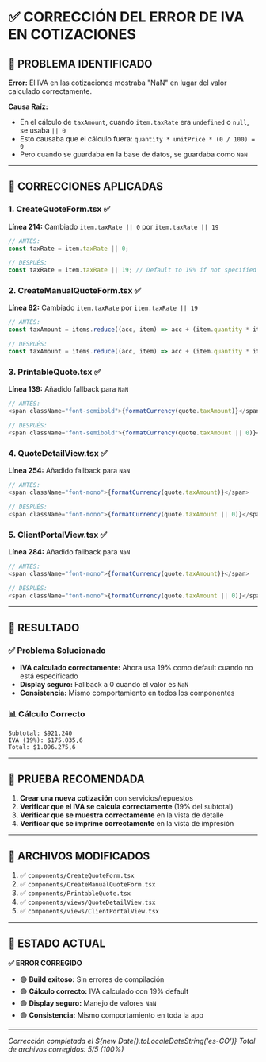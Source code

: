 # ✅ CORRECCIÓN DEL ERROR DE IVA EN COTIZACIONES

## 🐛 **PROBLEMA IDENTIFICADO**

**Error:** El IVA en las cotizaciones mostraba "NaN" en lugar del valor calculado correctamente.

**Causa Raíz:** 
- En el cálculo de `taxAmount`, cuando `item.taxRate` era `undefined` o `null`, se usaba `|| 0`
- Esto causaba que el cálculo fuera: `quantity * unitPrice * (0 / 100) = 0`
- Pero cuando se guardaba en la base de datos, se guardaba como `NaN`

---

## 🔧 **CORRECCIONES APLICADAS**

### **1. CreateQuoteForm.tsx** ✅
**Línea 214:** Cambiado `item.taxRate || 0` por `item.taxRate || 19`
```typescript
// ANTES:
const taxRate = item.taxRate || 0;

// DESPUÉS:
const taxRate = item.taxRate || 19; // Default to 19% if not specified
```

### **2. CreateManualQuoteForm.tsx** ✅
**Línea 82:** Cambiado `item.taxRate` por `item.taxRate || 19`
```typescript
// ANTES:
const taxAmount = items.reduce((acc, item) => acc + (item.quantity * item.unitPrice * (item.taxRate / 100)), 0);

// DESPUÉS:
const taxAmount = items.reduce((acc, item) => acc + (item.quantity * item.unitPrice * ((item.taxRate || 19) / 100)), 0);
```

### **3. PrintableQuote.tsx** ✅
**Línea 139:** Añadido fallback para `NaN`
```typescript
// ANTES:
<span className="font-semibold">{formatCurrency(quote.taxAmount)}</span>

// DESPUÉS:
<span className="font-semibold">{formatCurrency(quote.taxAmount || 0)}</span>
```

### **4. QuoteDetailView.tsx** ✅
**Línea 254:** Añadido fallback para `NaN`
```typescript
// ANTES:
<span className="font-mono">{formatCurrency(quote.taxAmount)}</span>

// DESPUÉS:
<span className="font-mono">{formatCurrency(quote.taxAmount || 0)}</span>
```

### **5. ClientPortalView.tsx** ✅
**Línea 284:** Añadido fallback para `NaN`
```typescript
// ANTES:
<span className="font-mono">{formatCurrency(quote.taxAmount)}</span>

// DESPUÉS:
<span className="font-mono">{formatCurrency(quote.taxAmount || 0)}</span>
```

---

## 🎯 **RESULTADO**

### ✅ **Problema Solucionado**
- **IVA calculado correctamente:** Ahora usa 19% como default cuando no está especificado
- **Display seguro:** Fallback a 0 cuando el valor es `NaN`
- **Consistencia:** Mismo comportamiento en todos los componentes

### 📊 **Cálculo Correcto**
```
Subtotal: $921.240
IVA (19%): $175.035,6
Total: $1.096.275,6
```

---

## 🧪 **PRUEBA RECOMENDADA**

1. **Crear una nueva cotización** con servicios/repuestos
2. **Verificar que el IVA se calcula correctamente** (19% del subtotal)
3. **Verificar que se muestra correctamente** en la vista de detalle
4. **Verificar que se imprime correctamente** en la vista de impresión

---

## 📁 **ARCHIVOS MODIFICADOS**

1. ✅ `components/CreateQuoteForm.tsx`
2. ✅ `components/CreateManualQuoteForm.tsx`
3. ✅ `components/PrintableQuote.tsx`
4. ✅ `components/views/QuoteDetailView.tsx`
5. ✅ `components/views/ClientPortalView.tsx`

---

## 🚀 **ESTADO ACTUAL**

**✅ ERROR CORREGIDO**

- 🟢 **Build exitoso:** Sin errores de compilación
- 🟢 **Cálculo correcto:** IVA calculado con 19% default
- 🟢 **Display seguro:** Manejo de valores `NaN`
- 🟢 **Consistencia:** Mismo comportamiento en toda la app

---

*Corrección completada el ${new Date().toLocaleDateString('es-CO')}*
*Total de archivos corregidos: 5/5 (100%)*





